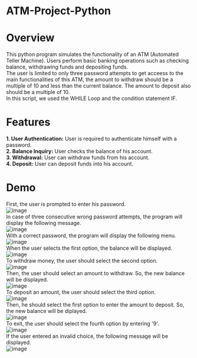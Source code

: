 # ATM-Project-Python
# Overview
This python program simulates the functionality of an ATM (Automated Teller Machine). Users perform basic banking operations such as checking balance, withdrawing funds and depositing funds.<br>
The user is limited to only three password attempts to get acceess to the main functionalities of this ATM, the amount to withdraw should be a multiple of 10 and less than the current balance. The amount to deposit also should be a multiple of 10.<br>
In this script, we used the WHILE Loop and the condition statement IF.

# Features
**1. User Authentication:**  User is required to authenticate himself with a password.<br>
**2. Balance Inquiry:** User checks the balance of his account.<br>
**3. Withdrawal:** User can withdraw funds from his account.<br>
**4. Deposit:** User can deposit funds into his account.

# Demo
  First, the user is prompted to enter his password.<br>
![image](https://github.com/JiheneGouider/Python-Project/assets/168087527/0770362a-9dab-4556-a9da-7f1a401b0de9)
<br> In case of three consecutive wrong password attempts, the program will display the following message.<br>
![image](https://github.com/JiheneGouider/Python-Project/assets/168087527/059203e2-da17-431e-8588-7f24491d2302)
<br> With a correct password, the program will display the following menu. <br>
![image](https://github.com/JiheneGouider/Python-Project/assets/168087527/b73ff173-f3c7-471d-8ca0-1caba1641125)
<br> When the user selects the first option, the balance will be displayed.<br>
![image](https://github.com/JiheneGouider/Python-Project/assets/168087527/3d69fa69-e48b-44f4-a265-9070fed49811)
<br> To withdraw money, the user should select the second option.<br>
![image](https://github.com/JiheneGouider/Python-Project/assets/168087527/5f86f0b4-c1ca-46bf-91f4-b9c23217f249)
<br> Then, the user should select an amount to withdraw. So, the new balance will be displayed. <br>
![image](https://github.com/JiheneGouider/Python-Project/assets/168087527/edf9f725-dd03-46ee-a3cb-8bc545fe652a)
<br> To deposit an amount, the user should select the third option.<br>
![image](https://github.com/JiheneGouider/Python-Project/assets/168087527/a6d7aed7-d3e0-4a95-85ec-19cb0054a65d)
<br>Then, he should select the first option to enter the amount to deposit. So, the new balance will be diplayed. <br>
![image](https://github.com/JiheneGouider/Python-Project/assets/168087527/e94629d7-397d-4d7f-8d97-7514cb65f590)
<br> To exit, the user should select the fourth option by entering '9'.   <br> 
![image](https://github.com/JiheneGouider/Python-Project/assets/168087527/ef7aa822-02f6-4ebb-b575-83f816b6f3f0)
<br> If the user entered an invalid choice, the following message will be displayed.<br>
![image](https://github.com/JiheneGouider/Python-Project/assets/168087527/675f8292-ad03-4ab0-85a2-020e9a00ca3e)


